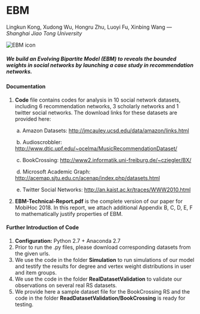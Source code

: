 # EBM

Lingkun Kong, Xudong Wu, Hongru Zhu, Luoyi Fu, Xinbing Wang  — *Shanghai Jiao Tong University*

![EBM icon](https://ws1.sinaimg.cn/large/3c016788ly1fmojg90g0hj20m906kwh4.jpg)

##### We build an Evolving Bipartite Model (EBM) to reveals the bounded weights in social networks by launching a case study in recommendation networks.

#### Documentation

1. **Code** file contains codes for analysis in 10 social network datasets, including 6 recommendation networks, 3 scholarly networks and 1 twitter social networks. The download links for these datasets are provided here:

   ​	a. Amazon Datasets: http://jmcauley.ucsd.edu/data/amazon/links.html

   ​	b. Audioscrobbler: http://www.dtic.upf.edu/~ocelma/MusicRecommendationDataset/

   ​	c. BookCrossing: http://www2.informatik.uni-freiburg.de/~cziegler/BX/

   ​	d. Microsoft Academic Graph: http://acemap.sjtu.edu.cn/acenap/index.php/datasets.html


   ​	e. Twitter Social Networks: http://an.kaist.ac.kr/traces/WWW2010.html

2. **EBM-Technical-Report.pdf** is the complete version of our paper for MobiHoc 2018. In this report, we attach additional Appendix B, C, D, E, F to mathematically justify properties of EBM.

#### Further Introduction of Code

1. **Configuration:** Python 2.7 + Anaconda 2.7
2. Prior to run the .py files, please download corresponding datasets from the given urls.
3. We use the code in the folder **Simulation** to run simulations of our model and testify the results for degree and vertex weight distributions in user and item groups.
4. We use the code in the folder **RealDatasetValidation** to validate our observations on several real RS datasets.
5. We provide here a sample dataset file for the BookCrossing RS and the code in the folder **ReadDatasetValidation/BookCrossing** is ready for testing.